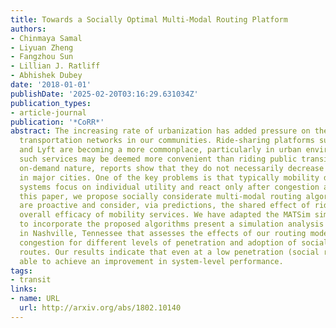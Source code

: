 ```yaml
---
title: Towards a Socially Optimal Multi-Modal Routing Platform
authors:
- Chinmaya Samal
- Liyuan Zheng
- Fangzhou Sun
- Lillian J. Ratliff
- Abhishek Dubey
date: '2018-01-01'
publishDate: '2025-02-20T03:16:29.631034Z'
publication_types:
- article-journal
publication: '*CoRR*'
abstract: The increasing rate of urbanization has added pressure on the already constrained
  transportation networks in our communities. Ride-sharing platforms such as Uber
  and Lyft are becoming a more commonplace, particularly in urban environments. While
  such services may be deemed more convenient than riding public transit due to their
  on-demand nature, reports show that they do not necessarily decrease the congestion
  in major cities. One of the key problems is that typically mobility decision support
  systems focus on individual utility and react only after congestion appears. In
  this paper, we propose socially considerate multi-modal routing algorithms that
  are proactive and consider, via predictions, the shared effect of riders on the
  overall efficacy of mobility services. We have adapted the MATSim simulator framework
  to incorporate the proposed algorithms present a simulation analysis of a case study
  in Nashville, Tennessee that assesses the effects of our routing models on the traffic
  congestion for different levels of penetration and adoption of socially considerate
  routes. Our results indicate that even at a low penetration (social ratio), we are
  able to achieve an improvement in system-level performance.
tags:
- transit
links:
- name: URL
  url: http://arxiv.org/abs/1802.10140
---
```

